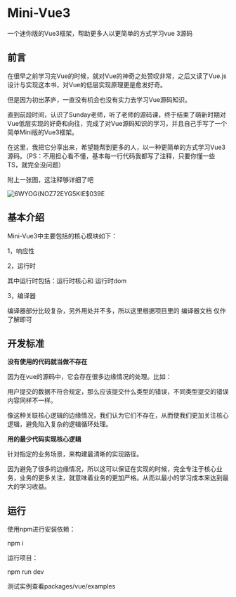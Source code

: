 # Mini-Vue3
一个迷你版的Vue3框架，帮助更多人以更简单的方式学习vue 3源码


## 前言
在很早之前学习完Vue的时候，就对Vue的神奇之处赞叹非常，之后又读了Vue.js 设计与实现这本书，对Vue的低层实现原理更是愈发好奇。

但是因为初出茅庐，一直没有机会也没有实力去学习Vue源码知识。

直到前段时间，认识了Sunday老师，听了老师的源码课，终于结束了萌新时期对Vue低层实现的好奇和向往，完成了对Vue源码知识的学习，并且自己手写了一个简单Mini版的Vue3框架。

在这里，我把它分享出来，希望能帮到更多的人，以一种更简单的方式学习Vue3 源码。（PS：不用担心看不懂，基本每一行代码我都写了注释，只要你懂一些TS，就完全没问题）

附上一张图，这注释够详细了吧

![6WYOG(NOZ72EYG5KIE$039E](https://github.com/HumForSunset/Mini-Vue3/assets/143151936/49ff642a-cb32-4bc1-8e8d-4b97493c588e)


## 基本介绍
Mini-Vue3中主要包括的核心模块如下：

1，响应性

2，运行时

其中运行时包括：运行时核心和 运行时dom

3，编译器

编译器部分比较复杂，另外用处并不多，所以这里根据项目里的 编译器文档 仅作了解即可



## 开发标准
**没有使用的代码就当做不存在**

因为在vue的源码中，它会存在很多边缘情况的处理。比如：

用户提交的数据不符合规定，那么应该提交什么类型的错误，不同类型提交的错误内容同样不一样。

像这种关联核心逻辑的边缘情况，我们认为它们不存在，从而使我们更加关注核心逻辑，避免陷入复杂的逻辑循环处理。



**用的最少代码实现核心逻辑**

针对指定的业务场景，来构建最清晰的实现路径。

因为避免了很多的边缘情况，所以这可以保证在实现的时候，完全专注于核心业务，业务的更多关注，就意味着业务的更加严格。从而以最小的学习成本来达到最大的学习收益。



## 运行
使用npm进行安装依赖：

  npm i
  
运行项目：

  npm run dev
  

测试实例查看packages/vue/examples

